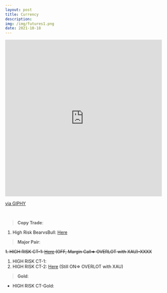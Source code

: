 ```yaml
---
layout: post
title: Currency
description: 
img: /img/futures1.png
date: 2021-10-18
---
```



<div style="width:100%;height:0;padding-bottom:100%;position:relative;"><iframe src="https://giphy.com/embed/iYTXFJofI7I987H92k" width="100%" height="100%" style="position:absolute" frameBorder="0" class="giphy-embed" allowFullScreen></iframe></div><p><a href="https://giphy.com/gifs/stocks-stockmarket-graphs-iYTXFJofI7I987H92k">via GIPHY</a></p>

<Br>

> **Copy Trade**:
  1. High Risk BearvsBull: [Here](https://www.octafx.solutions/copy-trade/master/11457156/)
  
  
> **Major Pair**: 
  
  ~~1. HIGH RISK CT-1: [Here](https://bit.ly/3bE0jvC) (OFF, Margin Call=> OVERLOT with XAU)-XXXX~~
  1. HIGH RISK CT-1: 
  2. HIGH RISK CT-2: [Here](https://bit.ly/3BIhgQi) (Still ON=> OVERLOT with XAU)
  
 
> **Gold**: 
  * HIGH RISK CT-Gold:
 
  
  



